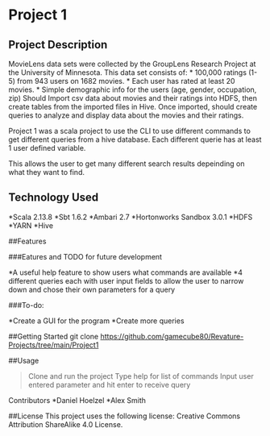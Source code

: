 # Project 1

## Project Description

MovieLens data sets were collected by the GroupLens Research Project at the University of Minnesota. This data set consists of: * 100,000 ratings (1-5) from 943 users on 1682 movies. * Each user has rated at least 20 movies. * Simple demographic info for the users (age, gender, occupation, zip) Should Import csv data about movies and their ratings into HDFS, then create tables from the imported files in Hive. Once imported, should create queries to analyze and display data about the movies and their ratings.

Project 1 was a scala project to use the CLI to use different commands to get different queries from a hive database.
Each different querie has at least 1 user defined variable.

This allows the user to get many different search results depeinding on what they want to find.

## Technology Used

*Scala 2.13.8
*Sbt 1.6.2
*Ambari 2.7
*Hortonworks Sandbox 3.0.1
*HDFS
*YARN
*Hive

##Features

###Eatures and TODO for future development

*A useful help feature to show users what commands are available
*4 different queries each with user input fields to allow the user to narrow down and chose their own parameters for a query

###To-do:

*Create a GUI for the program
*Create more queries

##Getting Started
git clone https://github.com/gamecube80/Revature-Projects/tree/main/Project1

##Usage
>Clone and run the project
>Type help for list of commands
>Input user entered parameter and hit enter to receive query

Contributors
*Daniel Hoelzel
*Alex Smith

##License
This project uses the following license: Creative Commons Attribution ShareAlike 4.0 License.
